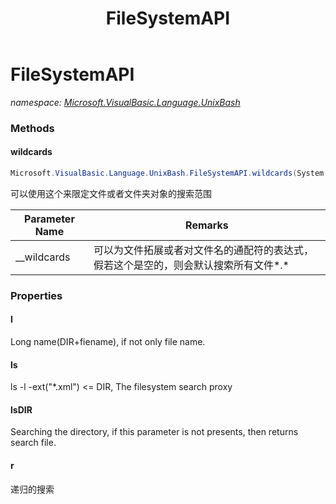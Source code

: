 ﻿---
title: FileSystemAPI
---

# FileSystemAPI
_namespace: [Microsoft.VisualBasic.Language.UnixBash](N-Microsoft.VisualBasic.Language.UnixBash.html)_





### Methods

#### wildcards
```csharp
Microsoft.VisualBasic.Language.UnixBash.FileSystemAPI.wildcards(System.String[])
```
可以使用这个来限定文件或者文件夹对象的搜索范围

|Parameter Name|Remarks|
|--------------|-------|
|__wildcards|可以为文件拓展或者对文件名的通配符的表达式，假若这个是空的，则会默认搜索所有文件*.*|



### Properties

#### l
Long name(DIR+fiename), if not only file name.
#### ls
ls -l -ext("*.xml") <= DIR, The filesystem search proxy
#### lsDIR
Searching the directory, if this parameter is not presents, then returns search file.
#### r
递归的搜索
